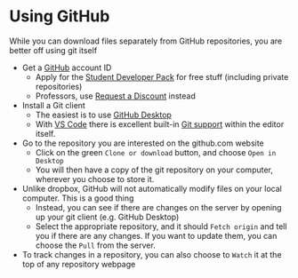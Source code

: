 # Using GitHub
While you can download files separately from GitHub repositories, you are better off using git itself
- Get a [GitHub](https://github.com/) account ID
    - Apply for the [Student Developer Pack](https://education.github.com/pack) for free stuff (including private repositories)
    - Professors, use [Request a Discount](https://education.github.com/discount_requests/new) instead
- Install a Git client
    - The easiest is to use [GitHub Desktop](https://desktop.github.com/)
    - With [VS Code](vscode.md) there is excellent built-in [Git support](vscode.md#github-integration) within the editor itself.
- Go to the repository you are interested on the github.com website
    - Click on the green `Clone or download` button, and choose `Open in Desktop`
    - You will then have a copy of the git repository on your computer, wherever you choose to store it.    
- Unlike dropbox, GitHub will not automatically modify files on your local computer.  This is a good thing
    - Instead, you can see if there are changes on the server by opening up your git client (e.g. GitHub Desktop)
    - Select the appropriate repository, and it should `Fetch origin` and tell you if there are any changes.  If you want to update them, you can choose the `Pull` from the server.
- To track changes in a repository, you can also choose to `Watch` it at the top of any repository webpage
